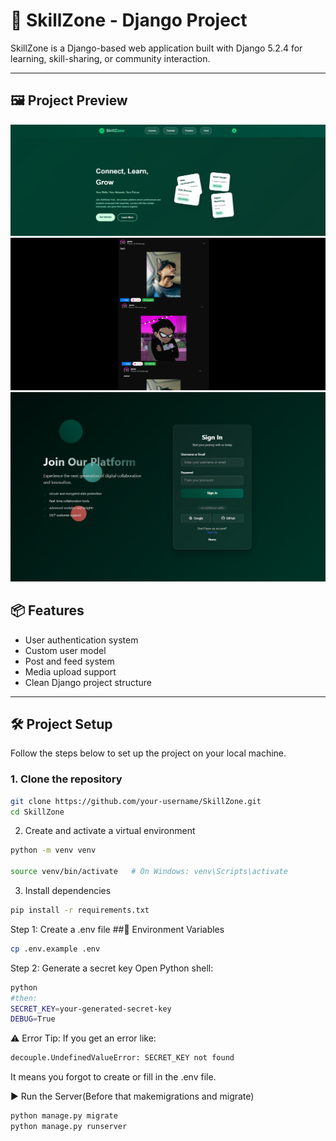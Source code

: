 # 🚀 SkillZone - Django Project

SkillZone is a Django-based web application built with Django 5.2.4 for learning, skill-sharing, or community interaction.

---


## 🖼️ Project Preview

![Home Page](preview_images/home.png)  
![Feed Page](preview_images/feed.png)  
![Login Page](preview_images/login.png)

## 📦 Features

- User authentication system
- Custom user model
- Post and feed system
- Media upload support
- Clean Django project structure

---

## 🛠️ Project Setup

Follow the steps below to set up the project on your local machine.

### 1. Clone the repository

```bash
git clone https://github.com/your-username/SkillZone.git
cd SkillZone
```

2. Create and activate a virtual environment
```bash
python -m venv venv

source venv/bin/activate   # On Windows: venv\Scripts\activate
```
3. Install dependencies
 ```bash
pip install -r requirements.txt
```

Step 1: Create a .env file
##🔧 Environment Variables
```bash
cp .env.example .env
```

Step 2: Generate a secret key
Open Python shell:
 ```bash
python
#then:
SECRET_KEY=your-generated-secret-key
DEBUG=True
```
⚠️ Error Tip:
If you get an error like:
```bash
decouple.UndefinedValueError: SECRET_KEY not found
```
It means you forgot to create or fill in the .env file.

▶️ Run the Server(Before that makemigrations and migrate)
```bash
python manage.py migrate
python manage.py runserver
```




